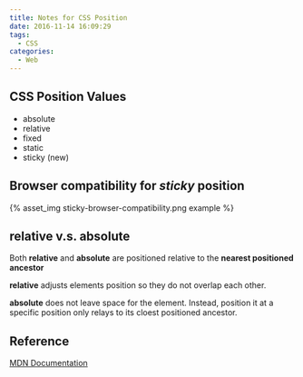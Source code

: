 ```yaml
---
title: Notes for CSS Position
date: 2016-11-14 16:09:29
tags:
  - CSS
categories:
  - Web
---
```


## CSS Position Values
- absolute
- relative
- fixed
- static
- sticky (new)

## Browser compatibility for ***sticky*** position
{% asset_img sticky-browser-compatibility.png example %}

## **relative** v.s. **absolute**

Both **relative** and **absolute** are positioned relative to the **nearest positioned ancestor**

**relative** adjusts elements position so they do not overlap each other.

**absolute** does not leave space for the element. Instead, position it at a specific position only relays to its cloest positioned ancestor.


## Reference

[MDN Documentation](https://developer.mozilla.org/en-US/docs/Web/CSS/position)